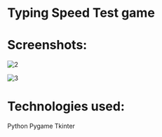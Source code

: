 # Typing Speed Test game


# Screenshots:
![2](https://user-images.githubusercontent.com/65494453/136656871-b53056fa-0447-44e6-a4cf-9aaa5e88c5f8.PNG)

![3](https://user-images.githubusercontent.com/65494453/136656877-eb417a37-bb41-4f82-9872-fef1790072e8.PNG)

# Technologies used:
Python
Pygame
Tkinter
